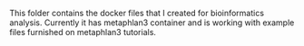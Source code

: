 This folder contains the docker files that I created for bioinformatics analysis. Currently it has metaphlan3 container and is working with example files furnished on metaphlan3 tutorials.
